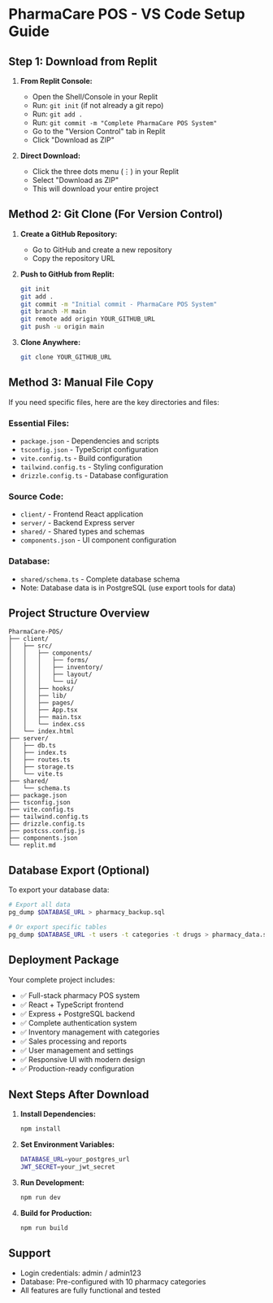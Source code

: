 # PharmaCare POS - VS Code Setup Guide

## Step 1: Download from Replit

1. **From Replit Console:**
   - Open the Shell/Console in your Replit
   - Run: `git init` (if not already a git repo)
   - Run: `git add .`
   - Run: `git commit -m "Complete PharmaCare POS System"`
   - Go to the "Version Control" tab in Replit
   - Click "Download as ZIP"

2. **Direct Download:**
   - Click the three dots menu (⋮) in your Replit
   - Select "Download as ZIP"
   - This will download your entire project

## Method 2: Git Clone (For Version Control)

1. **Create a GitHub Repository:**
   - Go to GitHub and create a new repository
   - Copy the repository URL

2. **Push to GitHub from Replit:**
   ```bash
   git init
   git add .
   git commit -m "Initial commit - PharmaCare POS System"
   git branch -M main
   git remote add origin YOUR_GITHUB_URL
   git push -u origin main
   ```

3. **Clone Anywhere:**
   ```bash
   git clone YOUR_GITHUB_URL
   ```

## Method 3: Manual File Copy

If you need specific files, here are the key directories and files:

### Essential Files:
- `package.json` - Dependencies and scripts
- `tsconfig.json` - TypeScript configuration
- `vite.config.ts` - Build configuration
- `tailwind.config.ts` - Styling configuration
- `drizzle.config.ts` - Database configuration

### Source Code:
- `client/` - Frontend React application
- `server/` - Backend Express server
- `shared/` - Shared types and schemas
- `components.json` - UI component configuration

### Database:
- `shared/schema.ts` - Complete database schema
- Note: Database data is in PostgreSQL (use export tools for data)

## Project Structure Overview

```
PharmaCare-POS/
├── client/
│   ├── src/
│   │   ├── components/
│   │   │   ├── forms/
│   │   │   ├── inventory/
│   │   │   ├── layout/
│   │   │   └── ui/
│   │   ├── hooks/
│   │   ├── lib/
│   │   ├── pages/
│   │   ├── App.tsx
│   │   ├── main.tsx
│   │   └── index.css
│   └── index.html
├── server/
│   ├── db.ts
│   ├── index.ts
│   ├── routes.ts
│   ├── storage.ts
│   └── vite.ts
├── shared/
│   └── schema.ts
├── package.json
├── tsconfig.json
├── vite.config.ts
├── tailwind.config.ts
├── drizzle.config.ts
├── postcss.config.js
├── components.json
└── replit.md
```

## Database Export (Optional)

To export your database data:

```bash
# Export all data
pg_dump $DATABASE_URL > pharmacy_backup.sql

# Or export specific tables
pg_dump $DATABASE_URL -t users -t categories -t drugs > pharmacy_data.sql
```

## Deployment Package

Your complete project includes:
- ✅ Full-stack pharmacy POS system
- ✅ React + TypeScript frontend
- ✅ Express + PostgreSQL backend
- ✅ Complete authentication system
- ✅ Inventory management with categories
- ✅ Sales processing and reports
- ✅ User management and settings
- ✅ Responsive UI with modern design
- ✅ Production-ready configuration

## Next Steps After Download

1. **Install Dependencies:**
   ```bash
   npm install
   ```

2. **Set Environment Variables:**
   ```bash
   DATABASE_URL=your_postgres_url
   JWT_SECRET=your_jwt_secret
   ```

3. **Run Development:**
   ```bash
   npm run dev
   ```

4. **Build for Production:**
   ```bash
   npm run build
   ```

## Support

- Login credentials: admin / admin123
- Database: Pre-configured with 10 pharmacy categories
- All features are fully functional and tested
